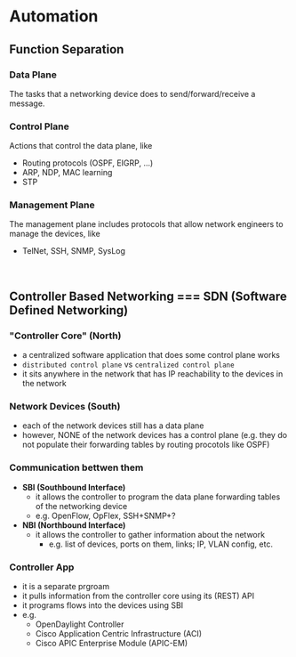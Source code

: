 # Automation

## Function Separation
### Data Plane
The tasks that a networking device does to send/forward/receive a message.

### Control Plane
Actions that control the data plane, like
- Routing protocols (OSPF, EIGRP, ...)
- ARP, NDP, MAC learning
- STP

### Management Plane
The management plane includes protocols that allow network engineers to manage the devices, like
- TelNet, SSH, SNMP, SysLog

<br/>

## Controller Based Networking === SDN (Software Defined Networking)

### "Controller Core" (North)
- a centralized software application that does some control plane works
- `distributed control plane` vs `centralized control plane`
- it sits anywhere in the network that has IP reachability to the devices in the network

### Network Devices (South)
- each of the network devices still has a data plane
- however, NONE of the network devices has a control plane (e.g. they do not populate their forwarding tables by routing procotols like OSPF)

### Communication bettwen them

- **SBI (Southbound Interface)**
    - it allows the controller to program the data plane forwarding tables of the networking device
    - e.g. OpenFlow, OpFlex, SSH+SNMP+?
- **NBI (Northbound Interface)**
    - it allows the controller to gather information about the network
        - e.g. list of devices, ports on them, links; IP, VLAN config, etc.

### Controller App
- it is a separate prgroam
- it pulls information from the controller core using its (REST) API
- it programs flows into the devices using SBI
- e.g.
    - OpenDaylight Controller
    - Cisco Application Centric Infrastructure (ACI)
    - Cisco APIC Enterprise Module (APIC-EM)

